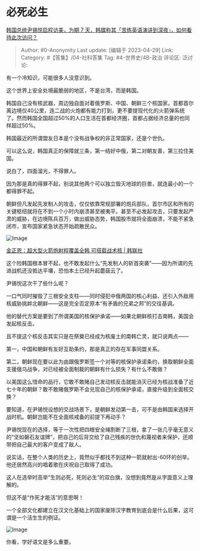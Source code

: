 # 必死必生
[韩国总统尹锡悦启程访美，为期 7 天，韩媒称其「苦练英语演讲到深夜」，如何看待此次访问？](https://www.zhihu.com/question/597450441/answer/3004130506)

> Author: #0-Anonymity
> Last update: [编辑于 2023-04-29]
> Link:
> Category: #【答集】/04-社科答集
> Tag: #4-世界史/4B-政治
> 评论区:
> 泛讨论:

有一个冷知识，可能很多人没意识到。

这个世界上安全处境最脆弱的地区，不是台湾，而是韩国。

韩国自己没有核武器，周边独自面对着俄罗斯、中国、朝鲜三个核国家。首都首尔离边境仅40公里，连二战的火炮都有能力打到，更不要提现代化的火箭弹系统了。然而韩国全国超过50%的人口生活在首都经济圈，首都占据经济总量的也同样超过50%。

韩国最近的所谓盟友日本是个没有战争权的非正常国家，还是个世仇。

可以这么说，韩国真正的保障就三条，第一结好中俄，第二对朝友善，第三拉住美国。

说白了，四面溜光，不得罪人。

因为那是真的得罪不起，别说其他两个可以独立毁灭地球的巨兽，就连最小的一个都得罪不起。

朝鲜但凡发起先发制人的攻击，仅仅依靠常规部署的炮兵部队，首尔市区和所有的关键枢纽就将在不到一个小时内崩溃甚至被夷平。甚至不必发起攻击，只要发起严肃的威胁，在边境陈兵百万，做出威胁态势，韩国股市就将全面崩溃，不能不紧急闭市，宣布国家紧急状态开始疏散民众。

![Image](https://pic1.zhimg.com/50/v2-2ed51975e4114e7b6486c8ebd64e238f_720w.jpg?source=1940ef5c)

[金正恩：超大型火箭炮射程覆盖全韩 可搭载战术核 | 韩联社](https://link.zhihu.com/?target=https%3A//m-cn.yna.co.kr/view/ACK20230101000500881)

这个险韩国根本冒不起，也不敢发起什么“先发制人的斩首突袭”——因为所谓的先进战机还没抵达平壤，恐怕本土已经升起蘑菇云了。

尹锡悦这次干了些什么呢？

一口气同时摧毁了三根安全支柱——同时侵犯中俄两国的核心利益、还引入外敌用核威胁挑衅北朝鲜——这是完全否定原本“有矛盾的兄弟之邦”的交往基调。

他的替代方案是要到了所谓美国的核保护承诺——如果北朝鲜核打击南韩，美国会发起核反击。

且不提这个核反击其实只是在祭奠已经成为核废土的南韩亡灵，就只说两点——

第一，中国和朝鲜有友好互助条约，那是真正的存在军事同盟关系。

第二，朝鲜现在要以此为由跟俄罗斯签一个对等的核保护承诺条约，换取朝鲜全面支援俄乌战争，对已经被全面制裁的朝鲜有什么损失？有什么不敢做？

以美国这么惜命的品行，它敢不敢赌自己发动核反击就能消灭已经为核战准备了近七十年的朝鲜？敢不敢赌俄罗斯不会兑现自己的核保护承诺，直接升级到全面核交换？

要知道，在尹锡悦设想的交战场景下，是朝鲜发动第一击，可不是由韩国来选择开战时机。朝鲜岂能不在全面核戒备的前提下再动手？

尹锡悦现在的选择，等于一次性把四根安全绳割断了三根，拿了一张几乎毫无意义的“坚如磐石友谊牌”，把自己的后背交给了自己残疾的世仇和蔑视者来保护，还顺带把自己最大的客户变成了敌人。

说实话，在整个人类的历史上，竟然似乎都找不到这种一箭就射出-60环的创举。他还居然高兴的唱着歌在庆祝自己取得了成功。

这人在选举时高举“生则必死，死则必生”的双白旗，没想到竟然是从字面意义上理解的。

但这不是“作死才能活”的意思啊！

一个全部文化都建立在汉文化基础上的国家废除汉字教育到底会是什么后果，这可谓是一个活生生的例证。

![Image](https://picx.zhimg.com/50/v2-9e1ccb4bfb9c42b4cc8417ba637434f0_720w.jpg?source=1940ef5c)

你看，学好语文是多么重要。
